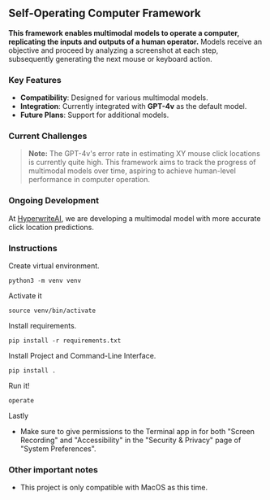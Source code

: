 ## Self-Operating Computer Framework

**This framework enables multimodal models to operate a computer, replicating the inputs and outputs of a human operator.** Models receive an objective and proceed by analyzing a screenshot at each step, subsequently generating the next mouse or keyboard action.

### Key Features
- **Compatibility**: Designed for various multimodal models.
- **Integration**: Currently integrated with **GPT-4v** as the default model.
- **Future Plans**: Support for additional models.

### Current Challenges
> **Note:** The GPT-4v's error rate in estimating XY mouse click locations is currently quite high. This framework aims to track the progress of multimodal models over time, aspiring to achieve human-level performance in computer operation.

### Ongoing Development
At [HyperwriteAI](https://www.hyperwriteai.com/), we are developing a multimodal model with more accurate click location predictions.

### Instructions
Create virtual environment. 
```
python3 -m venv venv
```
Activate it
```
source venv/bin/activate
```
Install requirements. 
```
pip install -r requirements.txt
```
Install Project and Command-Line Interface.
```
pip install .
```
Run it!
```
operate
```
Lastly
- Make sure to give permissions to the Terminal app in for both "Screen Recording" and "Accessibility" in the "Security & Privacy" page of "System Preferences". 


### Other important notes
- This project is only compatible with MacOS as this time. 